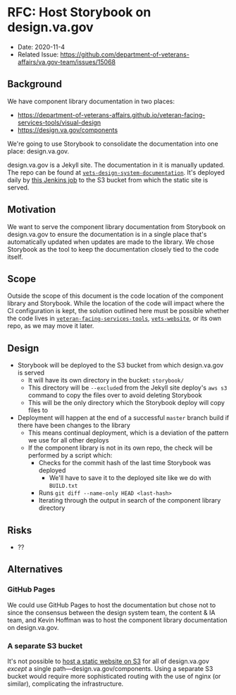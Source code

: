 # RFC: Host Storybook on design.va.gov

- Date: 2020-11-4
- Related Issue: https://github.com/department-of-veterans-affairs/va.gov-team/issues/15068

## Background
We have component library documentation in two places:
- https://department-of-veterans-affairs.github.io/veteran-facing-services-tools/visual-design
- https://design.va.gov/components

We're going to use Storybook to consolidate the documentation into one place:
design.va.gov.

design.va.gov is a Jekyll site. The documentation in it is manually updated. The
repo can be found at
[`vets-design-system-documentation`](https://github.com/department-of-veterans-affairs/vets-design-system-documentation/).
It's deployed daily by [this Jenkins
job](http://jenkins.vfs.va.gov/job/deploys/job/vets-gov-autodeploy-vets-design-system-documentation/)
to the S3 bucket from which the static site is served.

## Motivation
We want to serve the component library documentation from Storybook on
design.va.gov to ensure the documentation is in a single place that's
automatically updated when updates are made to the library. We chose Storybook
as the tool to keep the documentation closely tied to the code itself.

## Scope
Outside the scope of this document is the code location of the component library
and Storybook. While the location of the code will impact where the CI
configuration is kept, the solution outlined here must be possible whether the
code lives in
[`veteran-facing-services-tools`](https://github.com/department-of-veterans-affairs/veteran-facing-services-tools),
[`vets-website`](https://github.com/department-of-veterans-affairs/vets-website),
or its own repo, as we may move it later.

## Design
- Storybook will be deployed to the S3 bucket from which design.va.gov is served
  - It will have its own directory in the bucket: `storybook/`
  - This directory will be `--exclude`d from the Jekyll site deploy's `aws s3`
    command to copy the files over to avoid deleting Storybook
  - This will be the only directory which the Storybook deploy will copy files
    to
- Deployment will happen at the end of a successful `master` branch build if
  there have been changes to the library
  - This means continual deployment, which is a deviation of the pattern we use
    for all other deploys
  - If the component library is not in its own repo, the check will be performed
    by a script which:
    - Checks for the commit hash of the last time Storybook was deployed
      - We'll have to save it to the deployed site like we do with `BUILD.txt`
    - Runs `git diff --name-only HEAD <last-hash>`
    - Iterating through the output in search of the component library directory

## Risks
- ??

## Alternatives

### GitHub Pages
We could use GitHub Pages to host the documentation but chose not to since the
consensus between the design system team, the content & IA team, and Kevin
Hoffman was to host the component library documentation on design.va.gov.

### A separate S3 bucket
It's not possible to [host a static website on
S3](https://docs.aws.amazon.com/AmazonS3/latest/dev/WebsiteHosting.html) for all
of design.va.gov _except_ a single path—design.va.gov/components. Using a
separate S3 bucket would require more sophisticated routing with the use of
nginx (or similar), complicating the infrastructure.
